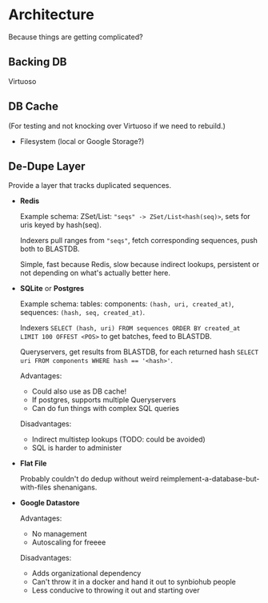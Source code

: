 # Architecture

Because things are getting complicated?

## Backing DB

Virtuoso

## DB Cache

(For testing and not knocking over Virtuoso if we need to rebuild.)

 - Filesystem (local or Google Storage?)

## De-Dupe Layer

Provide a layer that tracks duplicated sequences.

 - **Redis**

   Example schema: ZSet/List: `"seqs" -> ZSet/List<hash(seq)>`, sets for uris keyed by hash(seq).
   
   Indexers pull ranges from `"seqs"`, fetch corresponding sequences, push both to BLASTDB.
   
   Simple, fast because Redis, slow because indirect lookups, persistent or not depending on what's actually better here.

 - **SQLite** or **Postgres**

   Example schema: tables: components: `(hash, uri, created_at)`, sequences: `(hash, seq, created_at)`. 
   
   Indexers `SELECT (hash, uri) FROM sequences ORDER BY created_at LIMIT 100 OFFEST <POS>` to get batches, feed to BLASTDB.

   Queryservers, get results from BLASTDB, for each returned hash `SELECT uri FROM components WHERE hash == '<hash>'`.

   Advantages:

    - Could also use as DB cache!
    - If postgres, supports multiple Queryservers
    - Can do fun things with complex SQL queries

   Disadvantages:
    
    - Indirect multistep lookups (TODO: could be avoided)
    - SQL is harder to administer

 - **Flat File**

   Probably couldn't do dedup without weird reimplement-a-database-but-with-files shenanigans.

 - **Google Datastore**

   Advantages:

    - No management
    - Autoscaling for freeee
   
   Disadvantages:

    - Adds organizational dependency
    - Can't throw it in a docker and hand it out to synbiohub people
    - Less conducive to throwing it out and starting over